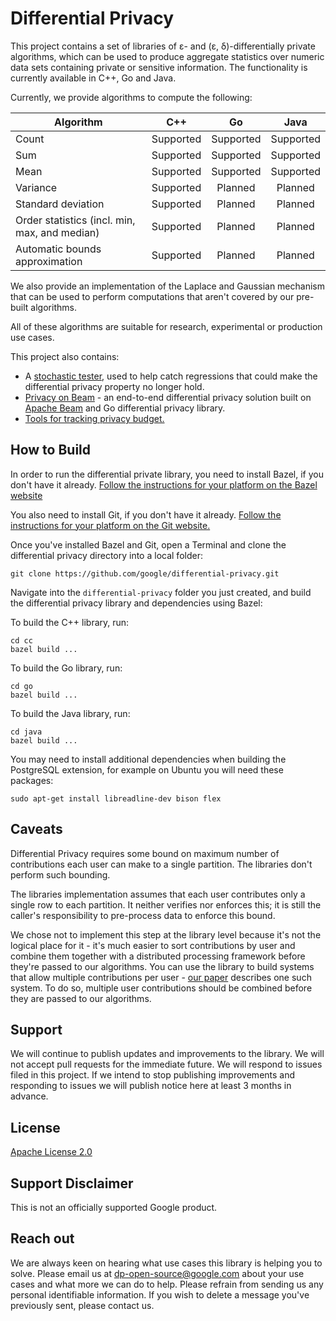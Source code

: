 # Differential Privacy

This project contains a set of libraries of ε- and (ε, δ)-differentially private
algorithms, which can be used to produce aggregate statistics over numeric data
sets containing private or sensitive information. The functionality is currently
available in C++, Go and Java.

Currently, we provide algorithms to compute the following:

| Algorithm          | C++           | Go        |Java      |
| -------------      |:-------------:|:---------:|:--------:|
| Count              | Supported     | Supported |Supported |
| Sum                | Supported     | Supported |Supported |
| Mean               | Supported     | Supported |Supported |
| Variance           | Supported     | Planned   |Planned   |
| Standard deviation | Supported     | Planned   |Planned   |
| Order statistics (incl. min, max, and median) | Supported   | Planned | Planned |
| Automatic bounds approximation | Supported   | Planned | Planned |

We also provide an implementation of the Laplace and Gaussian mechanism that
can be used to perform computations that aren't covered by our pre-built
algorithms.

All of these algorithms are suitable for research, experimental or production
use cases.

This project also contains:
* A [stochastic tester](https://github.com/google/differential-privacy/tree/master/cc/testing),
used to help catch regressions that could make the differential privacy
property no longer hold.
* [Privacy on Beam](https://github.com/google/differential-privacy/tree/master/privacy-on-beam) -
an end-to-end differential privacy solution built on [Apache Beam](https://beam.apache.org/documentation/)
and Go differential privacy library.
* [Tools for tracking privacy budget.](https://github.com/google/differential-privacy/tree/master/accounting)

## How to Build

In order to run the differential private library, you need to install Bazel,
if you don't have it already. [Follow the instructions for your platform on the
Bazel website](https://docs.bazel.build/versions/master/install.html)

You also need to install Git, if you don't have it already.
[Follow the instructions for your platform on the Git website.](https://git-scm.com/book/en/v2/Getting-Started-Installing-Git)

Once you've installed Bazel and Git, open a Terminal and clone the
differential privacy directory into a local folder:

```git clone https://github.com/google/differential-privacy.git```

Navigate into the ```differential-privacy``` folder you just created,
and build the differential privacy library and dependencies using Bazel:

To build the C++ library, run:
```
cd cc
bazel build ...
```
To build the Go library, run:
```
cd go
bazel build ...
```

To build the Java library, run:
```
cd java
bazel build ...
```

You may need to install additional dependencies when building the PostgreSQL
extension, for example on Ubuntu you will need these packages:

```sudo apt-get install libreadline-dev bison flex```

## Caveats

Differential Privacy requires some bound on maximum number of contributions
each user can make to a single partition. The libraries don't perform such
bounding.

The libraries implementation assumes that each user contributes only a single
row to each partition. It neither verifies nor enforces this; it is still the
caller's responsibility to pre-process data to enforce this bound.

We chose not to implement this step at the library level because it's not the
logical place for it - it's much easier to sort contributions by user and
combine them together with a distributed processing framework before they're
passed to our algorithms. You can use the library to build systems that allow
multiple contributions per user - [our paper](https://arxiv.org/abs/1909.01917)
describes one such system. To do so, multiple user contributions should be
combined before they are passed to our algorithms.


## Support

We will continue to publish updates and improvements to the library. We will not
accept pull requests for the immediate future. We will respond to issues filed
in this project. If we intend to stop publishing improvements and responding to
issues we will publish notice here at least 3 months in advance.

## License

[Apache License 2.0](LICENSE)

## Support Disclaimer

This is not an officially supported Google product.

## Reach out

We are always keen on hearing what use cases this library is helping you to
solve. Please email us at dp-open-source@google.com about your use cases and
what more we can do to help. Please refrain from sending us any personal
identifiable information. If you wish to delete a message you've previously
sent, please contact us.
